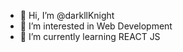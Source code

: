 - 👋 Hi, I’m @darkllKnight
- 👀 I’m interested in Web Development
- 🌱 I’m currently learning REACT JS

<!---
darkllKnight/darkllKnight is a ✨ special ✨ repository because its `README.md` (this file) appears on your GitHub profile.
You can click the Preview link to take a look at your changes.
--->
